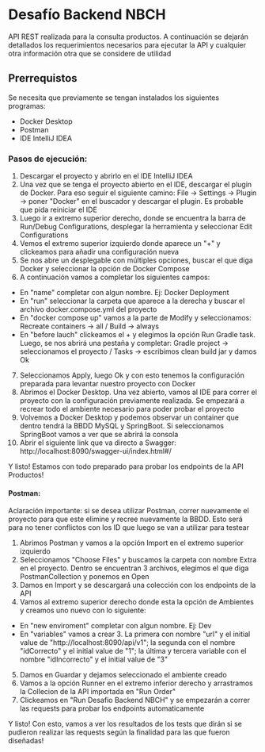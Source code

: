 # Desafío Backend NBCH

API REST realizada para la consulta productos.
A continuación se dejarán detallados los requerimientos necesarios para ejecutar la API y cualquier otra información otra que se considere de utilidad

## Prerrequistos 
Se necesita que previamente se tengan instalados los siguientes programas:
- Docker Desktop 
- Postman
- IDE IntelliJ IDEA

### Pasos de ejecución:
1) Descargar el proyecto y abrirlo en el IDE IntelliJ IDEA
2) Una vez que se tenga el proyecto abierto en el IDE, descargar el plugin de Docker. Para eso seguir el siguiente camino: File -> Settings -> Plugin -> poner "Docker" en el buscador y descargar el plugin. Es probable que pida reiniciar el IDE
3) Luego ir a extremo superior derecho, donde se encuentra la barra de Run/Debug Configurations, desplegar la herramienta y seleccionar Edit Configurations
4) Vemos el extremo superior izquierdo donde aparece un "+" y clickeamos para añadir una configuración nueva
5) Se nos abre un desplegable con múltiples opciones, buscar el que diga Docker y seleccionar la opción de Docker Compose
6) A continuación vamos a completar los siguientes campos:
- En "name" completar con algun nombre. Ej: Docker Deployment
- En "run" seleccionar la carpeta que aparece a la derecha y buscar el archivo docker.compose.yml del proyecto
- En "docker compose up" vamos a la parte de Modify y seleccionamos: Recreate containers -> all / Build -> always
- En "before lauch" clickeamos el + y elegimos la opción Run Gradle task. Luego, se nos abrirá una pestaña y completar: Gradle project -> seleccionamos el proyecto / Tasks -> escribimos clean build jar y damos Ok
7) Seleccionamos Apply, luego Ok y con esto tenemos la configuración preparada para levantar nuestro proyecto con Docker
8) Abrimos el Docker Desktop. Una vez abierto, vamos al IDE para correr el proyecto con la configuración previamente realizada. Se empezará a recrear todo el ambiente necesario para poder probar el proyecto
9) Volvemos a Docker Desktop y podemos observar un container que dentro tendrá la BBDD MySQL y SpringBoot. Si seleccionamos SpringBoot vamos a ver que se abrirá la consola
10) Abrir el siguiente link que va directo a Swagger: http://localhost:8090/swagger-ui/index.html#/

Y listo! Estamos con todo preparado para probar los endpoints de la API Productos! 

#### Postman:
Aclaración importante: si se desea utilizar Postman, correr nuevamente el proyecto para que este elimine y recree nuevamente la BBDD. Esto será para no tener conflictos con los ID que luego se van a utilizar para testear

1) Abrimos Postman y vamos a la opción Import en el extremo superior izquierdo
2) Seleccionamos "Choose Files" y buscamos la carpeta con nombre Extra en el proyecto. Dentro se encuentran 3 archivos, elegimos el que diga PostmanCollection y ponemos en Open
3) Damos en Import y se descargará una colección con los endpoints de la API
4) Vamos al extremo superior derecho donde esta la opción de Ambientes y creamos uno nuevo con lo siguiente:
- En "new enviroment" completar con algun nombre. Ej: Dev
- En "variables" vamos a crear 3. La primera con nombre "url" y el initial value de "http://localhost:8090/api/v1"; la segunda con el nombre "idCorrecto" y el initial value de "1"; la última y tercera variable con el nombre "idIncorrecto" y el initial value de "3"
5) Damos en Guardar y dejamos seleccionado el ambiente creado
6) Vamos a la opción Runner en el extremo inferior derecho y arrastramos la Collecion de la API importada en "Run Order"
7) Clickeamos en "Run Desafio Backend NBCH" y se empezarán a correr las requests para probar los endpoints automaticamente

Y listo! Con esto, vamos a ver los resultados de los tests que dirán si se pudieron realizar las requests según la finalidad para las que fueron diseñadas!
